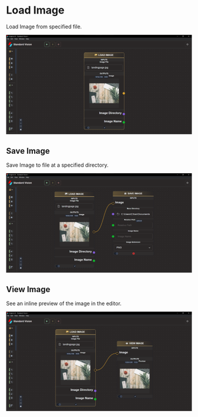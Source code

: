 # **Load Image**

Load Image from specified file.

![logo](_media/BasicInputOutput/Load%20Image.png)

## Save Image

Save Image to file at a specified directory.

![logo](_media/BasicInputOutput/Save%20Image.png)

## View Image

See an inline preview of the image in the editor.

![logo](_media/BasicInputOutput/View%20Image.png)
